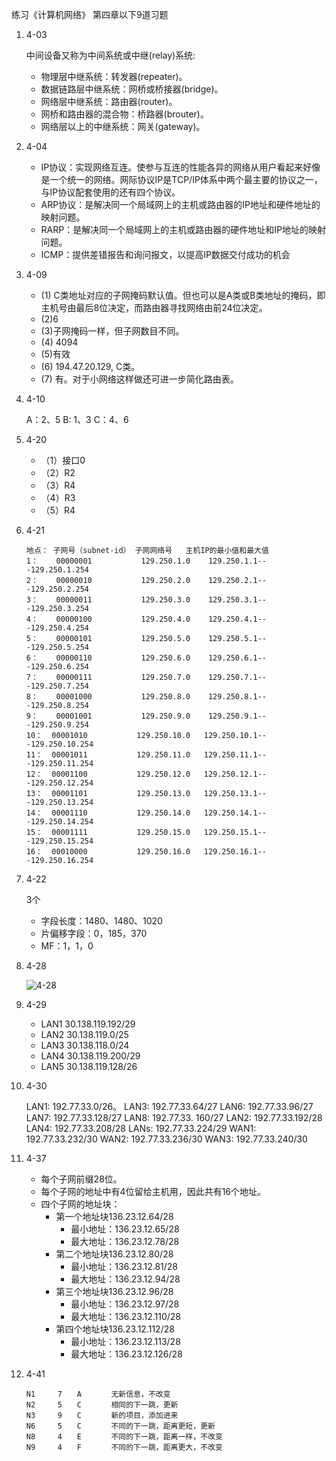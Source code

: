 练习《计算机网络》 第四章以下9道习题

1. 4-03

    中间设备又称为中间系统或中继(relay)系统: 
    - 物理层中继系统：转发器(repeater)。
    - 数据链路层中继系统：网桥或桥接器(bridge)。
    - 网络层中继系统：路由器(router)。
    - 网桥和路由器的混合物：桥路器(brouter)。
    - 网络层以上的中继系统：网关(gateway)。  

1. 4-04

    - IP协议：实现网络互连。使参与互连的性能各异的网络从用户看起来好像是一个统一的网络。网际协议IP是TCP/IP体系中两个最主要的协议之一，与IP协议配套使用的还有四个协议。
    - ARP协议：是解决同一个局域网上的主机或路由器的IP地址和硬件地址的映射问题。
    - RARP：是解决同一个局域网上的主机或路由器的硬件地址和IP地址的映射问题。
    - ICMP：提供差错报告和询问报文，以提高IP数据交付成功的机会

2. 4-09

    - (1) C类地址对应的子网掩码默认值。但也可以是A类或B类地址的掩码，即主机号由最后8位决定，而路由器寻找网络由前24位决定。
    - (2)6
    - (3)子网掩码一样，但子网数目不同。
    - (4) 4094
    - (5)有效
    - (6) 194.47.20.129, C类。
    - (7) 有。对于小网络这样做还可进一步简化路由表。

1. 4-10

    A：2、5
    B: 1、3
    C：4、6

2. 4-20

    - （1）接口0
    - （2）R2
    - （3）R4
    - （4）R3
    - （5）R4

3. 4-21

    ```
    地点： 子网号（subnet-id） 子网网络号   主机IP的最小值和最大值
    1：    00000001           129.250.1.0    129.250.1.1---129.250.1.254   
    2：    00000010           129.250.2.0    129.250.2.1---129.250.2.254
    3：    00000011           129.250.3.0    129.250.3.1---129.250.3.254
    4：    00000100           129.250.4.0    129.250.4.1---129.250.4.254
    5：    00000101           129.250.5.0    129.250.5.1---129.250.5.254
    6：    00000110           129.250.6.0    129.250.6.1---129.250.6.254
    7：    00000111           129.250.7.0    129.250.7.1---129.250.7.254
    8：    00001000           129.250.8.0    129.250.8.1---129.250.8.254
    9：    00001001           129.250.9.0    129.250.9.1---129.250.9.254
    10：  00001010           129.250.10.0   129.250.10.1---129.250.10.254
    11：  00001011           129.250.11.0   129.250.11.1---129.250.11.254
    12：  00001100           129.250.12.0   129.250.12.1---129.250.12.254
    13：  00001101           129.250.13.0   129.250.13.1---129.250.13.254
    14：  00001110           129.250.14.0   129.250.14.1---129.250.14.254
    15：  00001111           129.250.15.0   129.250.15.1---129.250.15.254
    16：  00010000           129.250.16.0   129.250.16.1---129.250.16.254
    ```

4. 4-22

    3个

    - 字段长度：1480、1480、1020
    - 片偏移字段：0，185，370
    - MF：1，1，0

5. 4-28

    ![4-28](4-28.png)

6.  4-29

    - LAN1       30.138.119.192/29
    - LAN2       30.138.119.0/25
    - LAN3       30.138.118.0/24
    - LAN4       30.138.119.200/29
    - LAN5       30.138.119.128/26

7.  4-30

    LAN1: 192.77.33.0/26。
    LAN3: 192.77.33.64/27
    LAN6: 192.77.33.96/27
    LAN7: 192.77.33.128/27
    LAN8: 192.77.33. 160/27
    LAN2: 192.77.33.192/28
    LAN4: 192.77.33.208/28
    LANs: 192.77.33.224/29
    WAN1: 192.77.33.232/30
    WAN2: 192.77.33.236/30
    WAN3: 192.77.33.240/30


1.  4-37

    - 每个子网前缀28位。
    - 每个子网的地址中有4位留给主机用，因此共有16个地址。
    - 四个子网的地址块：
        - 第一个地址块136.23.12.64/28
          - 最小地址：136.23.12.65/28
          - 最大地址：136.23.12.78/28
        - 第二个地址块136.23.12.80/28
          - 最小地址：136.23.12.81/28
          - 最大地址：136.23.12.94/28
        - 第三个地址块136.23.12.96/28
          - 最小地址：136.23.12.97/28
          - 最大地址：136.23.12.110/28
        - 第四个地址块136.23.12.112/28
          - 最小地址：136.23.12.113/28
          - 最大地址：136.23.12.126/28

2.  4-41

    ```
    N1　　　7　　A　　　　无新信息，不改变
    N2　　　5　　C　　　　相同的下一跳，更新
    N3　　　9　　C　　　　新的项目，添加进来
    N6　　　5　　C　　　　不同的下一跳，距离更短，更新
    N8　　　4　　E　　　　不同的下一跳，距离一样，不改变
    N9　　　4　　F　　　　不同的下一跳，距离更大，不改变
    ```